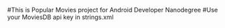 #This is Popular Movies project for Android Developer Nanodegree
#Use your MoviesDB api key in strings.xml

